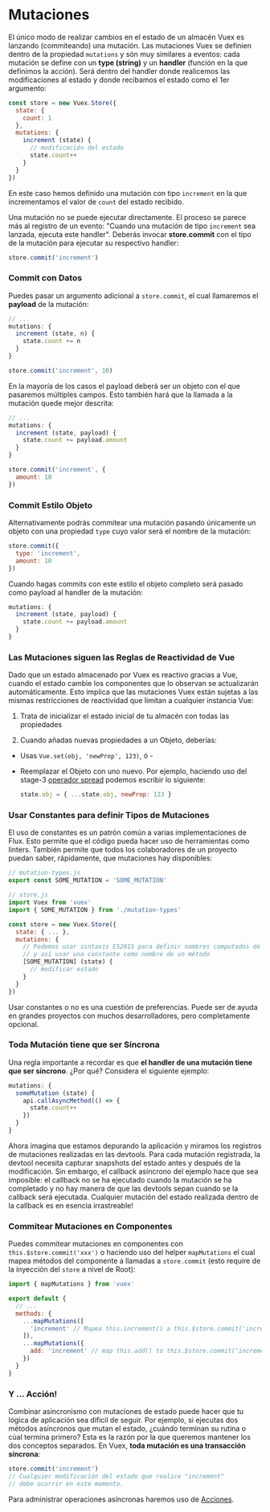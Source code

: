# Mutaciones

El único modo de realizar cambios en el estado de un almacén Vuex es lanzando (commiteando) una mutación. Las mutaciones Vuex se definien dentro de la propiedad `mutations` y són muy similares a eventos: cada mutación se define con un **type (string)** y un **handler** (función en la que definimos la acción). Será dentro del handler donde realicemos las modificaciones al estado y donde recibamos el estado como el 1er argumento:

``` js
const store = new Vuex.Store({
  state: {
    count: 1
  },
  mutations: {
    increment (state) {
      // modificación del estado
      state.count++
    }
  }
})
```

En este caso hemos definido una mutación con tipo `increment` en la que incrementamos el valor de `count` del estado recibido.

Una mutación no se puede ejecutar directamente. El proceso se parece más al registro de un evento: "Cuando una mutación de tipo `increment` sea lanzada, ejecuta este handler". Deberás invocar **store.commit** con el tipo de la mutación para ejecutar su respectivo handler:

``` js
store.commit('increment')
```

### Commit con Datos

Puedes pasar un argumento adicional a `store.commit`, el cual llamaremos el **payload** de la mutación:

``` js
// ...
mutations: {
  increment (state, n) {
    state.count += n
  }
}
```
``` js
store.commit('increment', 10)
```

En la mayoría de los casos el payload deberá ser un objeto con el que pasaremos múltiples campos. Esto también hará que la llamada a la mutación quede mejor descrita:

``` js
// ...
mutations: {
  increment (state, payload) {
    state.count += payload.amount
  }
}
```
``` js
store.commit('increment', {
  amount: 10
})
```

### Commit Estilo Objeto

Alternativamente podrás commitear una mutación pasando únicamente un objeto con una propiedad `type` cuyo valor será el nombre de la mutación:

``` js
store.commit({
  type: 'increment',
  amount: 10
})
```

Cuando hagas commits con este estilo el objeto completo será pasado como payload al handler de la mutación:

``` js
mutations: {
  increment (state, payload) {
    state.count += payload.amount
  }
}
```

### Las Mutaciones siguen las Reglas de Reactividad de Vue

Dado que un estado almacenado por Vuex es reactivo gracias a Vue, cuando el estado cambie los componentes que lo observan se actualizarán automáticamente. Esto implica que las mutaciones Vuex están sujetas a las mismas restricciones de reactividad que limitan a cualquier instancia Vue:

1. Trata de inicializar el estado inicial de tu almacén con todas las propiedades

2. Cuando añadas nuevas propiedades a un Objeto, deberías:

  - Usas `Vue.set(obj, 'newProp', 123)`, ó -

  - Reemplazar el Objeto con uno nuevo. Por ejemplo, haciendo uso del stage-3 [operador spread](https://github.com/sebmarkbage/ecmascript-rest-spread) podemos escribir lo siguiente:

    ``` js
    state.obj = { ...state.obj, newProp: 123 }
    ```

### Usar Constantes para definir Tipos de Mutaciones

El uso de constantes es un patrón común a varias implementaciones de Flux. Esto permite que el código pueda hacer uso de herramientas como linters. También permite que todos los colaboradores de un proyecto puedan saber, rápidamente, que mutaciones hay disponibles:

``` js
// mutation-types.js
export const SOME_MUTATION = 'SOME_MUTATION'
```

``` js
// store.js
import Vuex from 'vuex'
import { SOME_MUTATION } from './mutation-types'

const store = new Vuex.Store({
  state: { ... },
  mutations: {
    // Podemos usar sintaxis ES2015 para definir nombres computados de propiedades
    // y así usar una constante como nombre de un método
    [SOME_MUTATION] (state) {
      // modificar estado
    }
  }
})
```

Usar constantes o no es una cuestión de preferencias. Puede ser de ayuda en grandes proyectos con muchos desarrolladores, pero completamente opcional.


### Toda Mutación tiene que ser Síncrona

Una regla importante a recordar es que **el handler de una mutación tiene que ser síncrono**. ¿Por qué? Considera el siguiente ejemplo:

``` js
mutations: {
  someMutation (state) {
    api.callAsyncMethod(() => {
      state.count++
    })
  }
}
```

Ahora imagina que estamos depurando la aplicación y miramos los registros de mutaciones realizadas en las devtools. Para cada mutación registrada, la devtool necesita capturar snapshots del estado antes y después de la modificación. Sin embargo, el callback asíncrono del ejemplo hace que sea imposible: el callback no se ha ejecutado cuando la mutación se ha completado y no hay manera de que las devtools sepan cuando se la callback será ejecutada. Cualquier mutación del estado realizada dentro de la callback es en esencia irrastreable!

### Commitear Mutaciones en Componentes

Puedes commitear mutaciones en componentes con `this.$store.commit('xxx')` o haciendo uso del helper `mapMutations` el cual mapea métodos del componente a llamadas a `store.commit` (esto require de la inyección del `store` a nivel de Root):

``` js
import { mapMutations } from 'vuex'

export default {
  // ...
  methods: {
    ...mapMutations([
      'increment' // Mapea this.increment() a this.$store.commit('increment')
    ]),
    ...mapMutations({
      add: 'increment' // map this.add() to this.$store.commit('increment')
    })
  }
}
```

### Y ... Acción!

Combinar asincronismo con mutaciones de estado puede hacer que tu lógica de aplicación sea difícil de seguir. Por ejemplo, si ejecutas dos métodos asíncronos que mutan el estado, ¿cuándo terminan su rutina o cúal termina primero? Esta es la razón por la que queremos mantener los dos conceptos separados. En Vuex, **toda mutación es una transacción síncrona**:

``` js
store.commit('increment')
// Cualquier modificación del estado que realice "increment"
// debe ocurrir en este momento.
```

Para administrar operaciones asíncronas haremos uso de [Acciones](actions.md).
